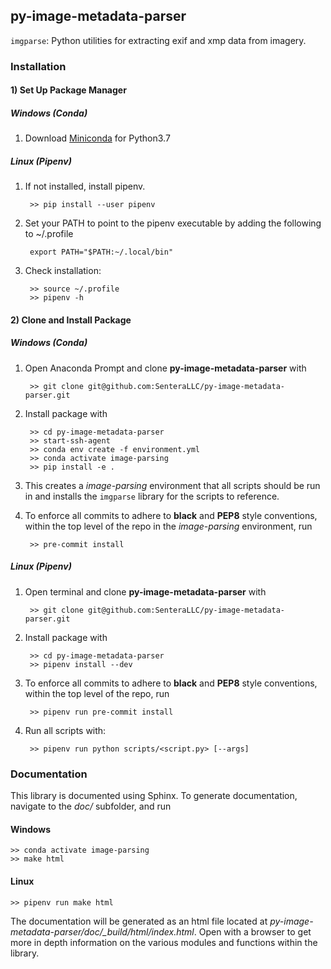 ## py-image-metadata-parser

``imgparse``: Python utilities for extracting exif and xmp data from imagery.

### Installation 
    
#### 1) Set Up Package Manager

##### Windows (Conda)
    
1) Download [Miniconda](https://docs.conda.io/en/latest/miniconda.html) for Python3.7
   
##### Linux (Pipenv)

1) If not installed, install pipenv.

        >> pip install --user pipenv
        
2) Set your PATH to point to the pipenv executable by adding the following to ~/.profile

        export PATH="$PATH:~/.local/bin"

3) Check installation:

        >> source ~/.profile
        >> pipenv -h
        
#### 2) Clone and Install Package

##### Windows (Conda)

1) Open Anaconda Prompt and clone **py-image-metadata-parser** with

        >> git clone git@github.com:SenteraLLC/py-image-metadata-parser.git

2) Install package with

        >> cd py-image-metadata-parser
        >> start-ssh-agent
        >> conda env create -f environment.yml
        >> conda activate image-parsing
        >> pip install -e .
        
3) This creates a *image-parsing* environment that all scripts should be run in and installs the ``imgparse``
   library for the scripts to reference.
   
4) To enforce all commits to adhere to **black** and **PEP8** style conventions, within the top level 
   of the repo in the *image-parsing* environment, run

        >> pre-commit install
   
##### Linux (Pipenv)

1) Open terminal and clone **py-image-metadata-parser** with

        >> git clone git@github.com:SenteraLLC/py-image-metadata-parser.git

2) Install package with

        >> cd py-image-metadata-parser
        >> pipenv install --dev
        
4) To enforce all commits to adhere to **black** and **PEP8** style conventions, within the top level 
   of the repo, run

        >> pipenv run pre-commit install
        
3) Run all scripts with:

        >> pipenv run python scripts/<script.py> [--args]
   
### Documentation

This library is documented using Sphinx. To generate documentation, navigate to the *doc/* subfolder,
and run

#### Windows

    >> conda activate image-parsing
    >> make html
    
#### Linux

    >> pipenv run make html

The documentation will be generated as an html file located at *py-image-metadata-parser/doc/\_build/html/index.html*. 
Open with a browser to get more in depth information on the various modules and functions within the library.
